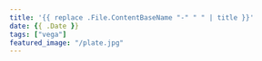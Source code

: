 ```yaml
---
title: '{{ replace .File.ContentBaseName "-" " " | title }}'
date: {{ .Date }}
tags: ["vega"]
featured_image: "/plate.jpg"
---
```

